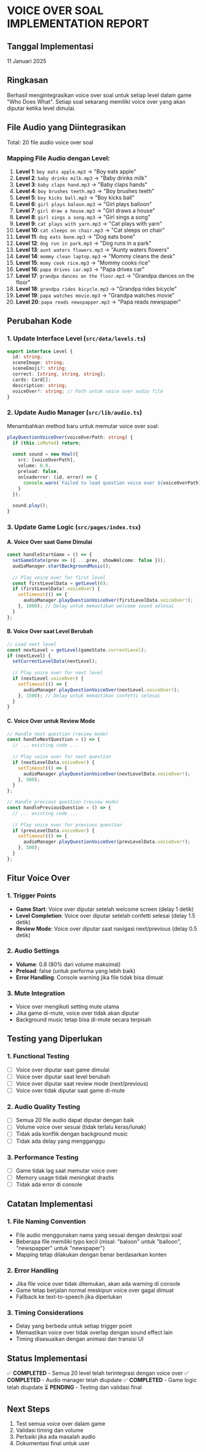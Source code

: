 # VOICE OVER SOAL IMPLEMENTATION REPORT

## Tanggal Implementasi
11 Januari 2025

## Ringkasan
Berhasil mengintegrasikan voice over soal untuk setiap level dalam game "Who Does What". Setiap soal sekarang memiliki voice over yang akan diputar ketika level dimulai.

## File Audio yang Diintegrasikan
Total: 20 file audio voice over soal

### Mapping File Audio dengan Level:
1. **Level 1**: `boy eats apple.mp3` → "Boy eats apple"
2. **Level 2**: `baby drinks milk.mp3` → "Baby drinks milk"
3. **Level 3**: `baby claps hand.mp3` → "Baby claps hands"
4. **Level 4**: `boy brushes teeth.mp3` → "Boy brushes teeth"
5. **Level 5**: `boy kicks ball.mp3` → "Boy kicks ball"
6. **Level 6**: `girl plays baloon.mp3` → "Girl plays balloon"
7. **Level 7**: `girl draw a house.mp3` → "Girl draws a house"
8. **Level 8**: `girl sings a song.mp3` → "Girl sings a song"
9. **Level 9**: `cat plays with yarn.mp3` → "Cat plays with yarn"
10. **Level 10**: `cat sleeps on chair.mp3` → "Cat sleeps on chair"
11. **Level 11**: `dog eats bone.mp3` → "Dog eats bone"
12. **Level 12**: `dog run in park.mp3` → "Dog runs in a park"
13. **Level 13**: `aunt waters flowers.mp3` → "Aunty waters flowers"
14. **Level 14**: `mommy clean laptop.mp3` → "Mommy cleans the desk"
15. **Level 15**: `momy cook rice.mp3` → "Mommy cooks rice"
16. **Level 16**: `papa drives car.mp3` → "Papa drives car"
17. **Level 17**: `grandpa dances on the floor.mp3` → "Grandpa dances on the floor"
18. **Level 18**: `grandpa rides bicycle.mp3` → "Grandpa rides bicycle"
19. **Level 19**: `papa watches movie.mp3` → "Grandpa watches movie"
20. **Level 20**: `papa reads newspapper.mp3` → "Papa reads newspaper"

## Perubahan Kode

### 1. Update Interface Level (`src/data/levels.ts`)
```typescript
export interface Level {
  id: string;
  sceneImage: string;
  sceneEmoji?: string;
  correct: [string, string, string];
  cards: Card[];
  description: string;
  voiceOver?: string; // Path untuk voice over audio file
}
```

### 2. Update Audio Manager (`src/lib/audio.ts`)
Menambahkan method baru untuk memutar voice over soal:
```typescript
playQuestionVoiceOver(voiceOverPath: string) {
  if (this.isMuted) return;
  
  const sound = new Howl({
    src: [voiceOverPath],
    volume: 0.8,
    preload: false,
    onloaderror: (id, error) => {
      console.warn(`Failed to load question voice over ${voiceOverPath}:`, error);
    }
  });
  
  sound.play();
}
```

### 3. Update Game Logic (`src/pages/index.tsx`)

#### A. Voice Over saat Game Dimulai
```typescript
const handleStartGame = () => {
  setGameState(prev => ({ ...prev, showWelcome: false }));
  audioManager.startBackgroundMusic();
  
  // Play voice over for first level
  const firstLevelData = getLevel(0);
  if (firstLevelData?.voiceOver) {
    setTimeout(() => {
      audioManager.playQuestionVoiceOver(firstLevelData.voiceOver!);
    }, 1000); // Delay untuk memastikan welcome sound selesai
  }
};
```

#### B. Voice Over saat Level Berubah
```typescript
// Load next level
const nextLevel = getLevel(gameState.currentLevel);
if (nextLevel) {
  setCurrentLevelData(nextLevel);
  
  // Play voice over for next level
  if (nextLevel.voiceOver) {
    setTimeout(() => {
      audioManager.playQuestionVoiceOver(nextLevel.voiceOver!);
    }, 1500); // Delay untuk memastikan confetti selesai
  }
}
```

#### C. Voice Over untuk Review Mode
```typescript
// Handle next question (review mode)
const handleNextQuestion = () => {
  // ... existing code ...
  
  // Play voice over for next question
  if (nextLevelData.voiceOver) {
    setTimeout(() => {
      audioManager.playQuestionVoiceOver(nextLevelData.voiceOver!);
    }, 500);
  }
};

// Handle previous question (review mode)
const handlePreviousQuestion = () => {
  // ... existing code ...
  
  // Play voice over for previous question
  if (prevLevelData.voiceOver) {
    setTimeout(() => {
      audioManager.playQuestionVoiceOver(prevLevelData.voiceOver!);
    }, 500);
  }
};
```

## Fitur Voice Over

### 1. **Trigger Points**
- **Game Start**: Voice over diputar setelah welcome screen (delay 1 detik)
- **Level Completion**: Voice over diputar setelah confetti selesai (delay 1.5 detik)
- **Review Mode**: Voice over diputar saat navigasi next/previous (delay 0.5 detik)

### 2. **Audio Settings**
- **Volume**: 0.8 (80% dari volume maksimal)
- **Preload**: false (untuk performa yang lebih baik)
- **Error Handling**: Console warning jika file tidak bisa dimuat

### 3. **Mute Integration**
- Voice over mengikuti setting mute utama
- Jika game di-mute, voice over tidak akan diputar
- Background music tetap bisa di-mute secara terpisah

## Testing yang Diperlukan

### 1. **Functional Testing**
- [ ] Voice over diputar saat game dimulai
- [ ] Voice over diputar saat level berubah
- [ ] Voice over diputar saat review mode (next/previous)
- [ ] Voice over tidak diputar saat game di-mute

### 2. **Audio Quality Testing**
- [ ] Semua 20 file audio dapat diputar dengan baik
- [ ] Volume voice over sesuai (tidak terlalu keras/lunak)
- [ ] Tidak ada konflik dengan background music
- [ ] Tidak ada delay yang mengganggu

### 3. **Performance Testing**
- [ ] Game tidak lag saat memutar voice over
- [ ] Memory usage tidak meningkat drastis
- [ ] Tidak ada error di console

## Catatan Implementasi

### 1. **File Naming Convention**
- File audio menggunakan nama yang sesuai dengan deskripsi soal
- Beberapa file memiliki typo kecil (misal: "baloon" untuk "balloon", "newspapper" untuk "newspaper")
- Mapping tetap dilakukan dengan benar berdasarkan konten

### 2. **Error Handling**
- Jika file voice over tidak ditemukan, akan ada warning di console
- Game tetap berjalan normal meskipun voice over gagal dimuat
- Fallback ke text-to-speech jika diperlukan

### 3. **Timing Considerations**
- Delay yang berbeda untuk setiap trigger point
- Memastikan voice over tidak overlap dengan sound effect lain
- Timing disesuaikan dengan animasi dan transisi UI

## Status Implementasi
✅ **COMPLETED** - Semua 20 level telah terintegrasi dengan voice over
✅ **COMPLETED** - Audio manager telah diupdate
✅ **COMPLETED** - Game logic telah diupdate
⏳ **PENDING** - Testing dan validasi final

## Next Steps
1. Test semua voice over dalam game
2. Validasi timing dan volume
3. Perbaiki jika ada masalah audio
4. Dokumentasi final untuk user
